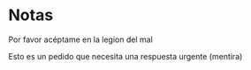 # Notas

Por favor acéptame en la legion del mal

Esto es un pedido que necesita una respuesta urgente (mentira)